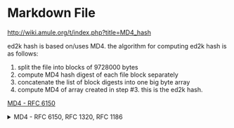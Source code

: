 ﻿# Markdown File

http://wiki.amule.org/t/index.php?title=MD4_hash

ed2k hash is based on/uses MD4. the algorithm for computing ed2k hash is as follows:

1. split the file into blocks of 9728000 bytes
2. compute MD4 hash digest of each file block separately
3. concatenate the list of block digests into one big byte array
4. compute MD4 of array created in step #3. this is the ed2k hash.

[MD4 - RFC 6150](https://www.rfc-editor.org/rfc/rfc6150)

<details><summary>MD4 - RFC 6150, RFC 1320, RFC 1186</summary>

* [RFC 6150](https://www.rfc-editor.org/rfc/rfc6150) *(retires MD4 as historic, obsoletes RFC 1320)*
* [RFC 1320](https://www.rfc-editor.org/rfc/rfc1320) *(obsoletes RFC 1186)*
* [RFC 1186](https://www.rfc-editor.org/rfc/rfc1186)

</details>
